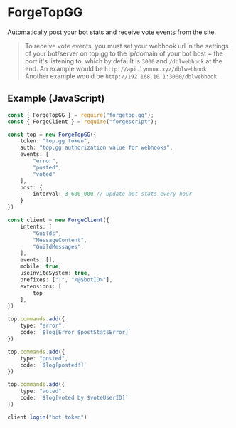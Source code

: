 # ForgeTopGG
Automatically post your bot stats and receive vote events from the site.

> To receive vote events, you must set your webhook url in the settings of your bot/server on top.gg to the ip/domain of your bot host + the port it's listening to, which by default is `3000` and `/dblwebhook` at the end.
> An example would be `http://api.lynnux.xyz/dblwebhook`
> Another example would be `http://192.168.10.1:3000/dblwebhook`

## Example (JavaScript)
```ts
const { ForgeTopGG } = require("forgetop.gg");
const { ForgeClient } = require("forgescript");

const top = new ForgeTopGG({
    token: "top.gg token",
    auth: "top.gg authorization value for webhooks",
    events: [
        "error",
        "posted",
        "voted"
    ],
    post: {
        interval: 3_600_000 // Update bot stats every hour
    }
})

const client = new ForgeClient({
    intents: [
        "Guilds",
        "MessageContent",
        "GuildMessages",
    ],
    events: [],
    mobile: true,
    useInviteSystem: true,
    prefixes: ["!", "<@$botID>"],
    extensions: [
        top
    ],
})

top.commands.add({
    type: "error",
    code: `$log[Error $postStatsError]`
})

top.commands.add({
    type: "posted",
    code: `$log[posted!]`
})

top.commands.add({
    type: "voted",
    code: `$log[voted by $voteUserID]`
})

client.login("bot token")
```